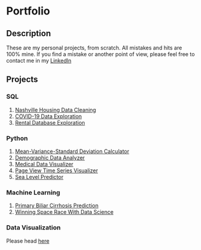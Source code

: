 # Portfolio

## Description

These are my personal projects, from scratch. All mistakes and hits are 100% mine. If you find a mistake or another point of view, please feel free to contact me in my [LinkedIn](https://www.linkedin.com/in/federicodignani/) 

## Projects

### SQL

1. [Nashville Housing Data Cleaning](sql_cleaning)
2. [COVID-19 Data Exploration](sql_covid)
3. [Rental Database Exploration](sql_sakila)

### Python

1. [Mean-Variance-Standard Deviation Calculator](https://github.com/datakrdo/freecodecamp-dapython/01-mean-variance-standard-deviation-calculator)
2. [Demographic Data Analyzer](https://github.com/datakrdo/freecodecamp-dapython/02-demographic-data-analyzer)
3. [Medical Data Visualizer](https://github.com/datakrdo/freecodecamp-dapython/03-medical-data-visualizer)
4. [Page View Time Series Visualizer](https://github.com/datakrdo/freecodecamp-dapython/04-page-view-time-series-visualizer)
5. [Sea Level Predictor](https://github.com/datakrdo/freecodecamp-dapython/05-sea-level-predictor)

### Machine Learning

1. [Primary Biliar Cirrhosis Prediction](cirrhosis)
2. [Winning Space Race With Data Science](https://github.com/datakrdo/coursera_IBM_capstone)

### Data Visualization

Please head [here](https://github.com/datakrdo/dataviz)
